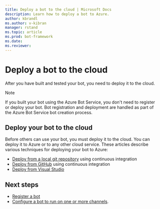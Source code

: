```yaml
---
title: Deploy a bot to the cloud | Microsoft Docs
description: Learn how to deploy a bot to Azure.
author: kbrandl
ms.author: v-kibran
manager: rstand
ms.topic: article
ms.prod: bot-framework
ms.date:
ms.reviewer:
---
```

# Deploy a bot to the cloud

After you have built and tested your bot, you need to deploy it to the cloud.

> [!NOTE]
> If you built your bot using the Azure Bot Service, you don't need to register or deploy your bot.
> Bot registration and deployment are handled as part of the Azure Bot Service bot creation process.

## Deploy your bot to the cloud

Before others can use your bot, you must deploy it to the cloud. You can deploy it to Azure or to any other cloud service. These articles describe various techniques for deploying your bot to Azure: 

- [Deploy from a local git repository](~/deploy-bot-local-git.md) using continuous integration
- [Deploy from GitHub](~/deploy-bot-github.md) using continuous integration
- [Deploy from Visual Studio](~/deploy-bot-visual-studio.md)

## Next steps
* [Register a bot](portal-register-bot.md)
* [Configure a bot to run on one or more channels](~/portal-configure-channels.md).
